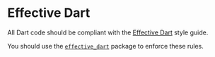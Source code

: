 # Effective Dart

All Dart code should be compliant with the [Effective Dart](https://dart.dev/guides/language/effective-dart) style guide.

You should use the [`effective_dart`](https://pub.dev/packages/effective_dart) package to enforce these rules.
